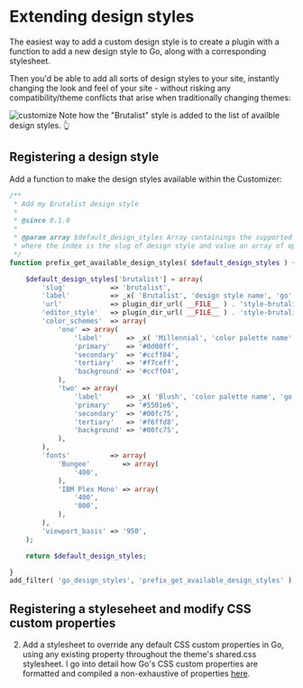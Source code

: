 # Extending design styles
The easiest way to add a custom design style is to create a plugin with a function to add a new design style to Go, along with a corresponding stylesheet.

Then you'd be able to add all sorts of design styles to your site, instantly changing the look and feel of your site - without risking any compatibility/theme conflicts that arise when traditionally changing themes:

![customize](https://user-images.githubusercontent.com/1813435/77576898-4d633900-6eac-11ea-8a2f-10e3ca761b9c.jpg)
Note how the "Brutalist" style is added to the list of availble design styles. 👆

## Registering a design style
Add a function to make the design styles available within the Customizer:

```php
/**
 * Add my Brutalist design style
 *
 * @since 0.1.0
 *
 * @param array $default_design_styles Array containings the supported design styles,
 * where the index is the slug of design style and value an array of options that sets up the design styles.
 */
function prefix_get_available_design_styles( $default_design_styles ) {

	$default_design_styles['brutalist'] = array(
		'slug'           => 'brutalist',
		'label'          => _x( 'Brutalist', 'design style name', 'go' ),
		'url'            => plugin_dir_url( __FILE__ ) . 'style-brutalist.css',
		'editor_style'   => plugin_dir_url( __FILE__ ) . 'style-brutalist.css',
		'color_schemes'  => array(
			'one' => array(
				'label'      => _x( 'Millennial', 'color palette name', 'go' ),
				'primary'    => '#0d00ff',
				'secondary'  => '#ccff04',
				'tertiary'   => '#f7ceff',
				'background' => '#ccff04',
			),
			'two' => array(
				'label'      => _x( 'Blush', 'color palette name', 'go' ),
				'primary'    => '#5501e6',
				'secondary'  => '#00fc75',
				'tertiary'   => '#f6ffd8',
				'background' => '#00fc75',
			),
		),
		'fonts'          => array(
			'Bungee'        => array(
				'400',
			),
			'IBM Plex Mono' => array(
				'400',
				'800',
			),
		),
		'viewport_basis' => '950',
	);

	return $default_design_styles;

}
add_filter( 'go_design_styles', 'prefix_get_available_design_styles' );
```

## Registering a styleseheet and modify CSS custom properties
2. Add a stylesheet to override any default CSS custom properties in Go, using any existing property throughout the theme's shared.css stylesheet. I go into detail how Go's CSS custom properties are formatted and compiled a non-exhaustive of properties [here](https://github.com/godaddy-wordpress/go/docs/design-styles/properties.md).
